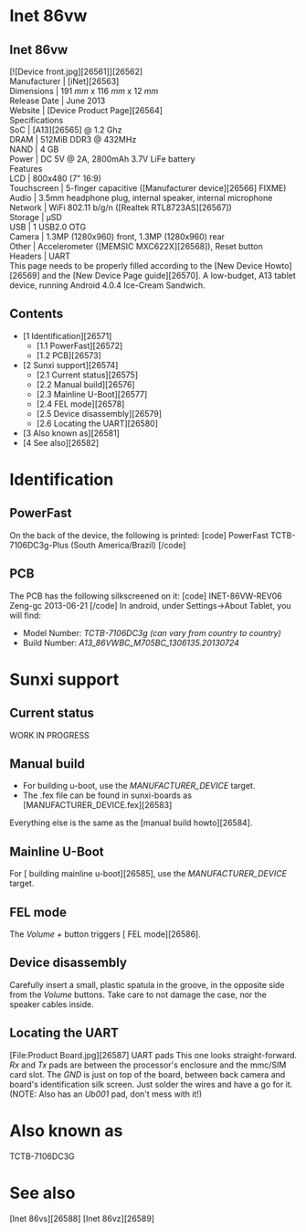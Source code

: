 # Inet 86vw
Inet 86vw  
---  
[![Device front.jpg][26561]][26562]  
Manufacturer |  [iNet][26563]  
Dimensions |  191 _mm_ x 116 _mm_ x 12 _mm_  
Release Date |  June 2013   
Website |  [Device Product Page][26564]  
Specifications   
SoC |  [A13][26565] @ 1.2 Ghz   
DRAM |  512MiB DDR3 @ 432MHz   
NAND |  4 GB   
Power |  DC 5V @ 2A, 2800mAh 3.7V LiFe battery   
Features   
LCD |  800x480 (7" 16:9)   
Touchscreen |  5-finger capacitive ([Manufacturer device][26566] FIXME)   
Audio |  3.5mm headphone plug, internal speaker, internal microphone   
Network |  WiFi 802.11 b/g/n ([Realtek RTL8723AS][26567])   
Storage |  µSD   
USB |  1 USB2.0 OTG   
Camera |  1.3MP (1280x960) front, 1.3MP (1280x960) rear   
Other |  Accelerometer ([MEMSIC MXC622X][26568]), Reset button   
Headers |  UART   
This page needs to be properly filled according to the [New Device Howto][26569] and the [New Device Page guide][26570].
A low-budget, A13 tablet device, running Android 4.0.4 Ice-Cream Sandwich. 
## Contents
  * [1 Identification][26571]
    * [1.1 PowerFast][26572]
    * [1.2 PCB][26573]
  * [2 Sunxi support][26574]
    * [2.1 Current status][26575]
    * [2.2 Manual build][26576]
    * [2.3 Mainline U-Boot][26577]
    * [2.4 FEL mode][26578]
    * [2.5 Device disassembly][26579]
    * [2.6 Locating the UART][26580]
  * [3 Also known as][26581]
  * [4 See also][26582]

# Identification
## PowerFast
On the back of the device, the following is printed: 
[code] 
    PowerFast TCTB-7106DC3g-Plus (South America/Brazil)
[/code]
## PCB
The PCB has the following silkscreened on it: 
[code] 
    INET-86VW-REV06 Zeng-gc 2013-06-21
[/code]
In android, under Settings->About Tablet, you will find: 
  * Model Number: _TCTB-7106DC3g (can vary from country to country)_
  * Build Number: _A13_86VWBC_M705BC_1306135.20130724_

# Sunxi support
## Current status
WORK IN PROGRESS 
## Manual build
  * For building u-boot, use the _MANUFACTURER_DEVICE_ target.
  * The .fex file can be found in sunxi-boards as [MANUFACTURER_DEVICE.fex][26583]

Everything else is the same as the [manual build howto][26584]. 
## Mainline U-Boot
For [ building mainline u-boot][26585], use the _MANUFACTURER_DEVICE_ target. 
## FEL mode
The _Volume +_ button triggers [ FEL mode][26586]. 
## Device disassembly
Carefully insert a small, plastic spatula in the groove, in the opposite side from the _Volume_ buttons. Take care to not damage the case, nor the speaker cables inside. 
## Locating the UART
[File:Product Board.jpg][26587]
UART pads
This one looks straight-forward. _Rx_ and _Tx_ pads are between the processor's enclosure and the mmc/SIM card slot. The _GND_ is just on top of the board, between back camera and board's identification silk screen. Just solder the wires and have a go for it. 
(NOTE: Also has an _Ub001_ pad, don't mess with it!) 
# Also known as
TCTB-7106DC3G 
# See also
[Inet 86vs][26588] [Inet 86vz][26589]
